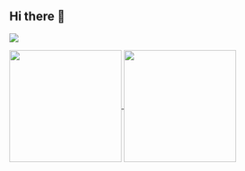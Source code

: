 ## Hi there 👋

![](http://github-profile-summary-cards.vercel.app/api/cards/profile-details?username=rtuszik&theme=github_dark)



<a href="https://github.com/rtuszik">
  <img height=200 align="center" src="https://github-readme-stats.vercel.app/api?username=rtuszik" />
</a>
<a href="https://github.com/rtuszik">
  <img height=200 align="center" src="https://github-readme-stats.vercel.app/api/top-langs?username=rtuszik&layout=compact&langs_count=8&card_width=320" />
</a>
